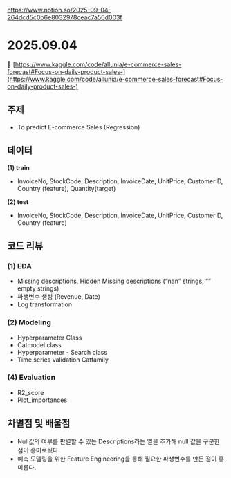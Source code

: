https://www.notion.so/2025-09-04-264dcd5c0b6e8032978ceac7a56d003f

# 2025.09.04

🔗 [https://www.kaggle.com/code/allunia/e-commerce-sales-forecast#Focus-on-daily-product-sales-](https://www.kaggle.com/code/allunia/e-commerce-sales-forecast#Focus-on-daily-product-sales-)

## 주제

- To predict E-commerce Sales (Regression)

## 데이터

**(1) train**

- InvoiceNo, StockCode, Description, InvoiceDate, UnitPrice, CustomerID, Country (feature), Quantity(target)

**(2) test**

- InvoiceNo, StockCode, Description, InvoiceDate, UnitPrice, CustomerID, Country (feature)

## 코드 리뷰

### (1) EDA

- Missing descriptions, Hidden Missing descriptions (“nan” strings, “” empty strings)
- 파생변수 생성 (Revenue, Date)
- Log transformation

### **(2) Modeling**

- Hyperparameter Class
- Catmodel class
- Hyperparameter - Search class
- Time series validation Catfamily

### (4) Evaluation

- R2_score
- Plot_importances

## 차별점 및 배울점

- Null값의 여부를 판별할 수 있는 Descriptions라는 열을 추가해 null 값을 구분한 점이 흥미로웠다.
- 예측 모델링을 위한 Feature Engineering을 통해 필요한 파생변수를 만든 점이 흥미롭다.

